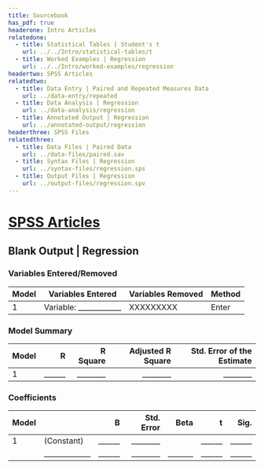 ```yaml
---
title: Sourcebook
has_pdf: true
headerone: Intro Articles
relatedone:
  - title: Statistical Tables | Student's t
    url: ../../Intro/statistical-tables/t
  - title: Worked Examples | Regression
    url: ../../Intro/worked-examples/regression
headertwo: SPSS Articles
relatedtwo:
  - title: Data Entry | Paired and Repeated Measures Data
    url: ../data-entry/repeated
  - title: Data Analysis | Regression
    url: ../data-analysis/regression
  - title: Annotated Output | Regression
    url: ../annotated-output/regression
headerthree: SPSS Files
relatedthree:
  - title: Data Files | Paired Data
    url: ../data-files/paired.sav
  - title: Syntax Files | Regression
    url: ../syntax-files/regression.sps
  - title: Output Files | Regression
    url: ../output-files/regression.spv
---
```


# [SPSS Articles](../index.md)

## Blank Output | Regression

### Variables Entered/Removed

| Model | Variables Entered     | Variables Removed | Method |
|-------|------------------------|-------------------|--------|
| 1     | Variable: ____________| XXXXXXXXX         | Enter  |

### Model Summary

| Model | R      | R Square | Adjusted R Square | Std. Error of the Estimate |
|-------|-------:|---------:|------------------:|----------------------------:|
| 1     | ______ | ________ | ________          | ________                    |

### Coefficients

| Model |        | B       | Std. Error | Beta    | t      | Sig.  |
|-------|--------|--------:|-----------:|--------:|-------:|------:|
| 1     | (Constant)      | ______ | ________   |         | ______ | ______ |
|       | _____________   | ______ | ________   | _______ | ______ | ______ |
